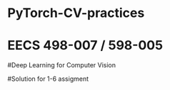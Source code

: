 # PyTorch-CV-practices 
# EECS 498-007 / 598-005 

#Deep Learning for Computer Vision

#Solution for 1-6 assigment
